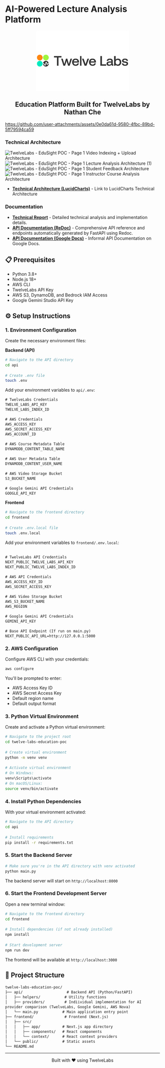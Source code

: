 # AI-Powered Lecture Analysis Platform

<div align="center">
  <img src="frontend/public/twelvelabs_logo_black_1536x1000.jpg" alt="TwelveLabs Logo" width="300" height="auto" />
  <h2>Education Platform Built for TwelveLabs by Nathan Che</h2>
</div>

https://github.com/user-attachments/assets/0e0da61d-9580-4fbc-89bd-5ff79594ca59

### Technical Architecture

![TwelveLabs  - EduSight POC - Page 1 Video Indexing + Upload Architecture](https://github.com/user-attachments/assets/2735dba8-a30e-42d6-ae0a-809734dc37c2)
![TwelveLabs  - EduSight POC - Page 1 Lecture Analysis Architecture (1)](https://github.com/user-attachments/assets/0746edd9-bf94-42e5-a429-1f87523e14e9)
![TwelveLabs  - EduSight POC - Page 1 Student Feedback Architecture](https://github.com/user-attachments/assets/79ebd271-d529-408d-a648-5b3f4514882c)
![TwelveLabs  - EduSight POC - Page 1 Instructor Course Analysis Architecture](https://github.com/user-attachments/assets/cd15c597-03cd-46a7-ba0b-ad819ba8744e)
- **[Technical Architecture (LucidCharts)](https://lucid.app/lucidchart/cbcea3fe-4d64-49ef-a322-edc75768821d/edit?invitationId=inv_9659e9a9-0f46-49b6-8fb1-b7e5a8f93e13)** - Link to LucidCharts Technical Architecture

### Documentation
- **[Technical Report](https://docs.google.com/document/d/1to0PTW9vdcnQpNB_qe2nmhB09b-iLqr1EAPJ22feBOQ/edit?usp=sharing)** - Detailed technical analysis and implementation details.
- **[API Documentation (ReDoc)](http://127.0.0.1:5000/redoc)** - Comprehensive API reference and endpoints automatically generated by FastAPI using Redoc.
- **[API Documentation (Google Docs)](https://docs.google.com/document/d/1II1niiUFe4XRZg1jpZ3C9E34peE_4mtgPu1BBlDnX0k/edit?usp=sharing)** - Informal API Documentation on Google Docs.

## 📋 Prerequisites

- Python 3.8+
- Node.js 18+
- AWS CLI
- TwelveLabs API Key
- AWS S3, DynamoDB, and Bedrock IAM Access
- Google Gemini Studio API Key

## ⚙️ Setup Instructions

### 1. Environment Configuration

Create the necessary environment files:

**Backend (API)**
```bash
# Navigate to the API directory
cd api

# Create .env file
touch .env
```

Add your environment variables to `api/.env`:
```env
# TwelveLabs Credentials
TWELVE_LABS_API_KEY
TWELVE_LABS_INDEX_ID

# AWS Credentials
AWS_ACCESS_KEY
AWS_SECRET_ACCESS_KEY
AWS_ACCOUNT_ID

# AWS Course Metadata Table
DYNAMODB_CONTENT_TABLE_NAME

# AWS User Metadata Table
DYNAMODB_CONTENT_USER_NAME

# AWS Video Storage Bucket
S3_BUCKET_NAME

# Google Gemini API Credentials
GOOGLE_API_KEY
```

**Frontend**
```bash
# Navigate to the frontend directory
cd frontend

# Create .env.local file
touch .env.local
```

Add your environment variables to `frontend/.env.local`:
```env

# TwelveLabs API Credentials
NEXT_PUBLIC_TWELVE_LABS_API_KEY
NEXT_PUBLIC_TWELVE_LABS_INDEX_ID

# AWS API Credentials 
AWS_ACCESS_KEY_ID
AWS_SECRET_ACCESS_KEY

# AWS Video Storage Bucket
AWS_S3_BUCKET_NAME
AWS_REGION

# Google Gemini API Credentials
GEMINI_API_KEY

# Base API Endpoint (If run on main.py)
NEXT_PUBLIC_API_URL=http://127.0.0.1:5000
```

### 2. AWS Configuration

Configure AWS CLI with your credentials:

```bash
aws configure
```

You'll be prompted to enter:
- AWS Access Key ID
- AWS Secret Access Key
- Default region name
- Default output format

### 3. Python Virtual Environment

Create and activate a Python virtual environment:

```bash
# Navigate to the project root
cd twelve-labs-education-poc

# Create virtual environment
python -m venv venv

# Activate virtual environment
# On Windows:
venv\Scripts\activate
# On macOS/Linux:
source venv/bin/activate
```

### 4. Install Python Dependencies

With your virtual environment activated:

```bash
# Navigate to the API directory
cd api

# Install requirements
pip install -r requirements.txt
```

### 5. Start the Backend Server

```bash
# Make sure you're in the API directory with venv activated
python main.py
```

The backend server will start on `http://localhost:8000`

### 6. Start the Frontend Development Server

Open a new terminal window:

```bash
# Navigate to the frontend directory
cd frontend

# Install dependencies (if not already installed)
npm install

# Start development server
npm run dev
```

The frontend will be available at `http://localhost:3000`

## 📁 Project Structure

```
twelve-labs-education-poc/
├── api/                    # Backend API (Python/FastAPI)
│   ├── helpers/           # Utility functions
│   ├── providers/         # Indiividual implementation for AI provider comparison (TwelveLabs, Google Gemini, AWS Nova)
│   └── main.py           # Main application entry point
├── frontend/              # Frontend (Next.js)
│   ├── src/
│   │   ├── app/          # Next.js app directory
│   │   ├── components/   # React components
│   │   └── context/      # React context providers
│   └── public/           # Static assets
└── README.md
```

---

<div align="center">
  <p>Built with ❤️ using TwelveLabs</p>
</div>
